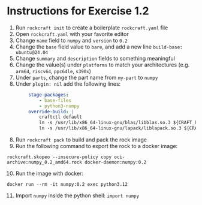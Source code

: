# Instructions for Exercise 1.2

1. Run `rockcraft init` to create a boilerplate `rockcraft.yaml` file
2. Open `rockcraft.yaml` with your favorite editor
3. Change `name` field to `numpy` and `version` to `0.2`
4. Change the `base` field value to `bare`, and add a new line `build-base: ubuntu@24.04`
4. Change `summary` and `description` fields to something meaningful
5. Change the value(s) under `platforms` to match your architectures (e.g. `arm64`, `riscv64`, `ppc64le`, `s390x`)
6. Under `parts`, change the part name from `my-part` to `numpy`
7. Under `plugin: nil` add the following lines: 
```yaml
        stage-packages:
            - base-files
            - python3-numpy
        override-build: |
            craftctl default
            ln -s /usr/lib/x86_64-linux-gnu/blas/libblas.so.3 ${CRAFT_PART_INSTALL}/usr/lib/x86_64-linux-gnu/libblas.so.3
            ln -s /usr/lib/x86_64-linux-gnu/lapack/liblapack.so.3 ${CRAFT_PART_INSTALL}/usr/lib/x86_64-linux-gnu/liblapack.so.3

```
8. Run `rockcraft pack` to build and pack the rock image
9. Run the following command to export the rock to a docker image:
```
rockcraft.skopeo --insecure-policy copy oci-archive:numpy_0.2_amd64.rock docker-daemon:numpy:0.2
```
10. Run the image with docker:
```
docker run --rm -it numpy:0.2 exec python3.12
```
11. Import `numpy` inside the python shell: `import numpy`
